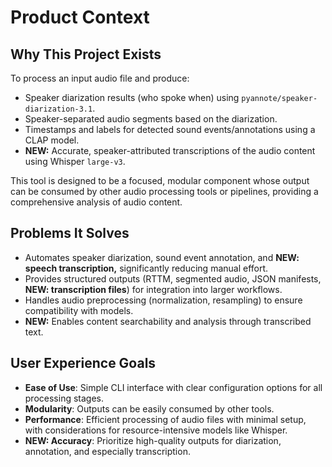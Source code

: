 # Product Context

## Why This Project Exists

To process an input audio file and produce:
- Speaker diarization results (who spoke when) using `pyannote/speaker-diarization-3.1`.
- Speaker-separated audio segments based on the diarization.
- Timestamps and labels for detected sound events/annotations using a CLAP model.
- **NEW:** Accurate, speaker-attributed transcriptions of the audio content using Whisper `large-v3`.

This tool is designed to be a focused, modular component whose output can be consumed by other audio processing tools or pipelines, providing a comprehensive analysis of audio content.

## Problems It Solves

- Automates speaker diarization, sound event annotation, and **NEW: speech transcription,** significantly reducing manual effort.
- Provides structured outputs (RTTM, segmented audio, JSON manifests, **NEW: transcription files**) for integration into larger workflows.
- Handles audio preprocessing (normalization, resampling) to ensure compatibility with models.
- **NEW:** Enables content searchability and analysis through transcribed text.

## User Experience Goals

- **Ease of Use**: Simple CLI interface with clear configuration options for all processing stages.
- **Modularity**: Outputs can be easily consumed by other tools.
- **Performance**: Efficient processing of audio files with minimal setup, with considerations for resource-intensive models like Whisper.
- **NEW: Accuracy**: Prioritize high-quality outputs for diarization, annotation, and especially transcription. 